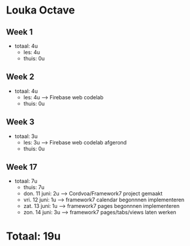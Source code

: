 # Louka Octave
## Week 1
  * totaal: 4u
    * les: 4u
    * thuis: 0u
    
## Week 2
  * totaal: 4u
    * les: 4u --> Firebase web codelab
    * thuis: 0u
    
## Week 3
  * totaal: 3u
    * les: 3u --> Firebase web codelab afgerond
    * thuis: 0u
  
## Week 17
  * totaal: 7u
    * thuis: 7u
     * don. 11 juni: 2u --> Cordvoa/Framework7 project gemaakt
     * vri. 12 juni: 1u --> framework7 calendar begonnnen implementeren
     * zat. 13 juni: 1u --> framework7 pages begonnnen implementeren
     * zon. 14 juni: 3u --> framework7 pages/tabs/views laten werken

# Totaal: 19u

